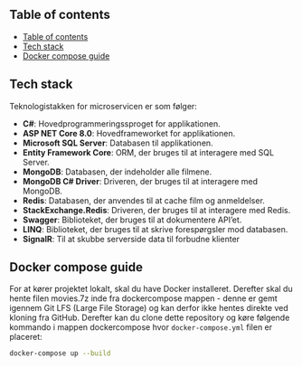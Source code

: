 

## Table of contents
- [Table of contents](#table-of-contents)
- [Tech stack](#tech-stack)
- [Docker compose guide](#docker-compose-guide)

## Tech stack
Teknologistakken for microservicen er som følger:
- **C#**: Hovedprogrammeringssproget for applikationen.
- **ASP NET Core 8.0**: Hovedframeworket for applikationen.
- **Microsoft SQL Server**: Databasen til applikationen.
- **Entity Framework Core**: ORM, der bruges til at interagere med SQL Server.
- **MongoDB**: Databasen, der indeholder alle filmene.
- **MongoDB C# Driver**: Driveren, der bruges til at interagere med MongoDB.
- **Redis**: Databasen, der anvendes til at cache film og anmeldelser.
- **StackExchange.Redis**: Driveren, der bruges til at interagere med Redis.
- **Swagger**: Biblioteket, der bruges til at dokumentere API’et.
- **LINQ**: Biblioteket, der bruges til at skrive forespørgsler mod databasen.
- **SignalR**: Til at skubbe serverside data til forbudne klienter


## Docker compose guide
For at kører projektet lokalt, skal du have Docker installeret. 
Derefter skal du hente filen movies.7z inde fra dockercompose mappen - denne er gemt igennem Git LFS (Large File Storage) og kan derfor ikke hentes direkte ved kloning fra GitHub.
Derefter kan du clone dette repository og køre følgende kommando i mappen dockercompose hvor `docker-compose.yml` filen er placeret:

```bash
docker-compose up --build
